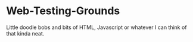 # Web-Testing-Grounds

Little doodle bobs and bits of HTML, Javascript or whatever I can think of that kinda neat.
